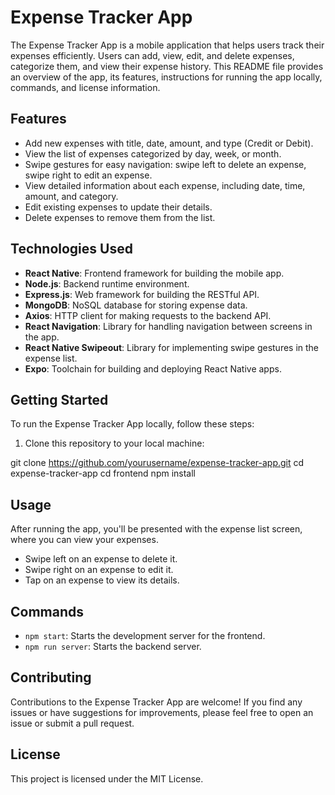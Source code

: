 # Expense Tracker App

The Expense Tracker App is a mobile application that helps users track their expenses efficiently. Users can add, view, edit, and delete expenses, categorize them, and view their expense history. This README file provides an overview of the app, its features, instructions for running the app locally, commands, and license information.

## Features

- Add new expenses with title, date, amount, and type (Credit or Debit).
- View the list of expenses categorized by day, week, or month.
- Swipe gestures for easy navigation: swipe left to delete an expense, swipe right to edit an expense.
- View detailed information about each expense, including date, time, amount, and category.
- Edit existing expenses to update their details.
- Delete expenses to remove them from the list.

## Technologies Used

- **React Native**: Frontend framework for building the mobile app.
- **Node.js**: Backend runtime environment.
- **Express.js**: Web framework for building the RESTful API.
- **MongoDB**: NoSQL database for storing expense data.
- **Axios**: HTTP client for making requests to the backend API.
- **React Navigation**: Library for handling navigation between screens in the app.
- **React Native Swipeout**: Library for implementing swipe gestures in the expense list.
- **Expo**: Toolchain for building and deploying React Native apps.

## Getting Started

To run the Expense Tracker App locally, follow these steps:

1. Clone this repository to your local machine:


git clone https://github.com/yourusername/expense-tracker-app.git
cd expense-tracker-app
cd frontend
npm install

## Usage

After running the app, you'll be presented with the expense list screen, where you can view your expenses.

- Swipe left on an expense to delete it.
- Swipe right on an expense to edit it.
- Tap on an expense to view its details.

## Commands

- `npm start`: Starts the development server for the frontend.
- `npm run server`: Starts the backend server.

## Contributing

Contributions to the Expense Tracker App are welcome! If you find any issues or have suggestions for improvements, please feel free to open an issue or submit a pull request.

## License

This project is licensed under the MIT License.
